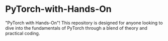 # PyTorch-with-Hands-On
"PyTorch with Hands-On"! This repository is designed for anyone looking to dive into the fundamentals of PyTorch through a blend of theory and practical coding.

